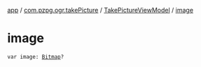 [app](../../index.md) / [com.pzpg.ogr.takePicture](../index.md) / [TakePictureViewModel](index.md) / [image](./image.md)

# image

`var image: `[`Bitmap`](https://developer.android.com/reference/android/graphics/Bitmap.html)`?`